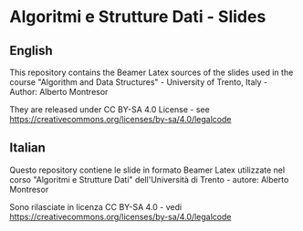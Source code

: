 # Algoritmi e Strutture Dati - Slides

## English

This repository contains the Beamer Latex sources of the slides used in the course "Algorithm and Data Structures" - University of Trento, Italy - Author: Alberto Montresor

They are released under CC BY-SA 4.0 License - see
https://creativecommons.org/licenses/by-sa/4.0/legalcode

## Italian

Questo repository contiene le slide in formato Beamer Latex utilizzate nel corso "Algoritmi e Strutture Dati" dell'Università di Trento - autore: Alberto Montresor

Sono rilasciate in licenza CC BY-SA 4.0 - vedi
https://creativecommons.org/licenses/by-sa/4.0/legalcode
